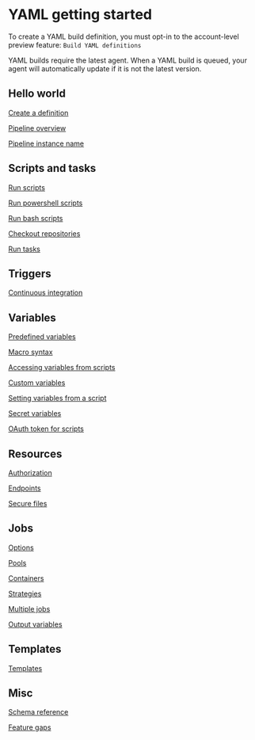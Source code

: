# YAML getting started

To create a YAML build definition, you must opt-in to the account-level preview feature: `Build YAML definitions`

YAML builds require the latest agent. When a YAML build is queued, your agent will automatically update if it is not the latest version.

## Hello world

[Create a definition](yamlgettingstarted-definition.md)

[Pipeline overview](yamlgettingstarted-pipeline.md)

[Pipeline instance name](yamlgettingstarted-name.md)

## Scripts and tasks

[Run scripts](yamlgettingstarted-scripts.md)

[Run powershell scripts](yamlgettingstarted-powershell.md)

[Run bash scripts](yamlgettingstarted-bash.md)

[Checkout repositories](yamlgettingstarted-checkout.md)

[Run tasks](yamlgettingstarted-tasks.md)

## Triggers

[Continuous integration](yamlgettingstarted-ci.md)

## Variables

[Predefined variables](https://docs.microsoft.com/en-us/vsts/pipelines/build/variables)

[Macro syntax](yamlgettingstarted-macros.md)

[Accessing variables from scripts](yamlgettingstarted-accessingvariables.md)

[Custom variables](yamlgettingstarted-customvariables.md)

[Setting variables from a script](yamlgettingstarted-setvariable.md)

[Secret variables](yamlgettingstarted-secretvariables.md)

[OAuth token for scripts](yamlgettingstarted-token.md)

## Resources

[Authorization](yamlgettingstarted-authz.md)

[Endpoints](yamlgettingstarted-endpoints.md)

[Secure files](yamlgettingstarted-securefiles.md)

<!-- todo: [Variable groups](yamlgettingstarted-variablegroups.md) -->

## Jobs

[Options](yamlgettingstarted-job.md)

[Pools](yamlgettingstarted-pools.md)

[Containers](yamlgettingstarted-containers.md)

[Strategies](yamlgettingstarted-strategies.md)

[Multiple jobs](yamlgettingstarted-jobs.md)

[Output variables](yamlgettingstarted-outputvariables.md)

## Templates

<!-- todo: Restructure the template docs: 1) basics, 2) across repos, and 3) advanced syntax -->

[Templates](yamlgettingstarted-templates.md)

## Misc

[Schema reference](yamlgettingstarted-schema.md)

[Feature gaps](yamlgettingstarted-features.md)

<!-- todo: [Escaping](yamlgettingstarted-escaping.md) -->
